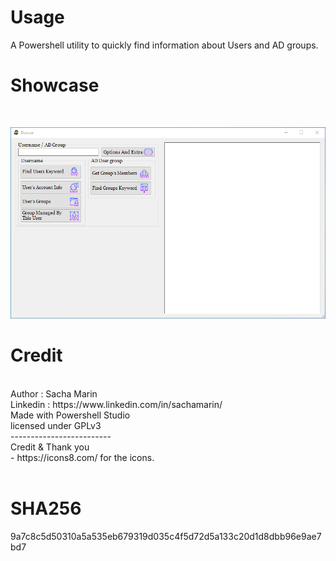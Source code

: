 # Usage
A Powershell utility to quickly find information about Users and AD groups.
# Showcase
<br>

![Main](https://github.com/fpsacha/Doxxer/blob/main/Doxxer.png)
<br>

# Credit
<br>
Author : Sacha Marin
<br>
Linkedin : https://www.linkedin.com/in/sachamarin/
<br>
Made with Powershell Studio
<br>
licensed under GPLv3
<br>
-------------------------
<br>
Credit & Thank you
<br>
- https://icons8.com/ for the icons.
<br>
<br>

# SHA256
9a7c8c5d50310a5a535eb679319d035c4f5d72d5a133c20d1d8dbb96e9ae7bd7
